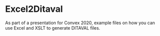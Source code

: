 # Excel2Ditaval

As part of a presentation for Convex 2020, example files on how you can use Excel and XSLT to generate DITAVAL files.

